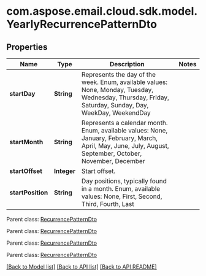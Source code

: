 
# com.aspose.email.cloud.sdk.model.YearlyRecurrencePatternDto

## Properties
Name | Type | Description | Notes
------------ | ------------- | ------------- | -------------
**startDay** | **String** | Represents the day of the week. Enum, available values: None, Monday, Tuesday, Wednesday, Thursday, Friday, Saturday, Sunday, Day, WeekDay, WeekendDay | 
**startMonth** | **String** | Represents a calendar month. Enum, available values: None, January, February, March, April, May, June, July, August, September, October, November, December | 
**startOffset** | **Integer** | Start offset.              | 
**startPosition** | **String** | Day positions, typically found in a month. Enum, available values: None, First, Second, Third, Fourth, Last | 

 Parent class: [RecurrencePatternDto](RecurrencePatternDto.md)
    
    

 Parent class: [RecurrencePatternDto](RecurrencePatternDto.md)
    
    

 Parent class: [RecurrencePatternDto](RecurrencePatternDto.md)
    
    

 Parent class: [RecurrencePatternDto](RecurrencePatternDto.md)
    
    


[[Back to Model list]](README.md#documentation-for-models) [[Back to API list]](README.md#documentation-for-api-endpoints) [[Back to API README]](README.md)

